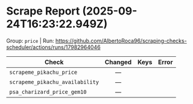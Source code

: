 # Scrape Report (2025-09-24T16:23:22.949Z)

Group: `price`  |  Run: https://github.com/AlbertoRoca96/scraping-checks-scheduler/actions/runs/17982964046

| Check | Changed | Keys | Error |
|---|:---:|:--|:--|
| `scrapeme_pikachu_price` | — |  |  |
| `scrapeme_pikachu_availability` | — |  |  |
| `psa_charizard_price_gem10` | — |  |  |
